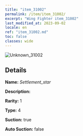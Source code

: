 ```yaml
---
title: "item_31002"
permalink: /item/item_31002/
excerpt: "Wing Fighter item_31002"
last_modified_at: 2023-09-02
locale: en
ref: "item_31002.md"
toc: false
classes: wide
---
```



 ![Unknown_31002](/images/item/Settlement_star_p.png)



## Details

 **Name:** *Settlement_star* 

 **Description:** 

 **Rarity:** 1 

 **Type:** 4 

 **Suction:** true 

 **Auto Suction:** false 


